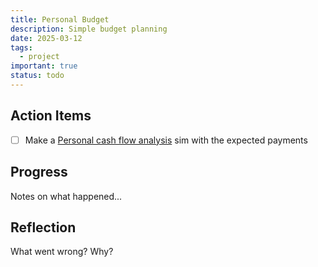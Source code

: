 ```yaml
---
title: Personal Budget
description: Simple budget planning
date: 2025-03-12
tags:
  - project
important: true
status: todo
---
```


## Action Items

- [ ] Make a [Personal cash flow analysis](Personal%20cash%20flow%20analysis.md) sim with the expected payments

## Progress

Notes on what happened...

## Reflection

What went wrong? Why?
